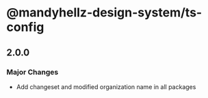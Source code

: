 # @mandyhellz-design-system/ts-config

## 2.0.0

### Major Changes

- Add changeset and modified organization name in all packages
